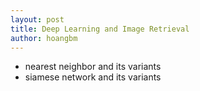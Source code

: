 ```yaml
---
layout: post
title: Deep Learning and Image Retrieval
author: hoangbm
---
```


- nearest neighbor and its variants
- siamese network and its variants